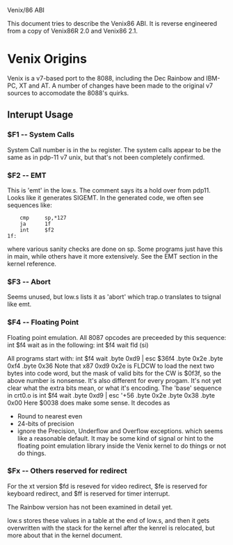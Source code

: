 Venix/86 ABI

This document tries to describe the Venix86 ABI. It is reverse
engineered from a copy of Venix86R 2.0 and Venix86 2.1.

# Venix Origins

Venix is a v7-based port to the 8088, including the Dec Rainbow and
IBM-PC, XT and AT. A number of changes have been made to the original
v7 sources to accomodate the 8088's quirks.

## Interupt Usage

### $F1 -- System Calls

System Call number is in the `bx` register. The system calls appear to
be the same as in pdp-11 v7 unix, but that's not been completely
confirmed.

### $F2 -- EMT

This is 'emt' in the low.s. The comment says its a hold over from
pdp11. Looks like it generates SIGEMT. In the generated code, we often
see sequences like:
```
    cmp     sp,*127
    ja      1f
    int     $f2
1f:
```
where various sanity checks are done on sp. Some programs just have
this in main, while others have it more extensively. See the EMT
section in the kernel reference.

### $F3 -- Abort

Seems unused, but low.s lists it as 'abort' which trap.o translates to
tsignal like emt.

### $F4 -- Floating Point

Floating point emulation. All 8087 opcodes are preceeded by this sequence:
    int     $f4
    wait
as in the following:
    int     $f4
    wait
    fld     (si)

All programs start with:
    int     $f4
    wait
    .byte   0xd9            | esc   $36f4
    .byte   0x2e
    .byte   0xf4
    .byte   0x36
Note that x87 0xd9 0x2e is FLDCW to load the next two bytes into code
word, but the mask of valid bits for the CW is $0f3f, so the above
number is nonsense. It's also different for every progam. It's not yet
clear what the extra bits mean, or what it's encoding. The 'base'
sequence in crt0.o is
    int     $f4
    wait
   .byte   0xd9            | esc   '+56
   .byte   0x2e
   .byte   0x38
   .byte   0x00
Here $0038 does make some sense. It decodes as
* Round to nearest even
* 24-bits of precision
* ignore the Precision, Underflow and Overflow exceptions.
which seems like a reasonable default. It may be some kind of signal
or hint to the floating point emulation library inside the Venix
kernel to do things or not do things.

### $Fx -- Others reserved for redirect

For the xt version $fd is reseved for video redirect, $fe is reserved
for keyboard redirect, and $ff is reserved for timer interrupt.

The Rainbow version has not been examined in detail yet.

low.s stores these values in a table at the end of low.s, and then it
gets overwritten with the stack for the kernel after the kenrel is
relocated, but more about that in the kernel document.

